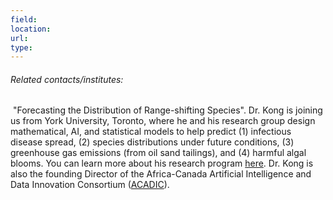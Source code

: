 ```yaml
---
field: 
location: 
url: 
type:
---
```

###### Related contacts/institutes:
 "Forecasting the Distribution of Range-shifting Species".
Dr. Kong is joining us from York University, Toronto, where he and his research group design mathematical, AI, and statistical models to help predict (1) infectious disease spread, (2) species distributions under future conditions, (3) greenhouse gas emissions (from oil sand tailings), and (4) harmful algal blooms. You can learn more about his research program [here](https://can01.safelinks.protection.outlook.com/?url=https%3A%2F%2Fjudekong.mathstats.yorku.ca%2F&data=05%7C01%7Cana.avila%40mail.mcgill.ca%7C437e8d29c3a244e7cf9c08db2494ceb8%7Ccd31967152e74a68afa9fcf8f89f09ea%7C0%7C0%7C638143994895419721%7CUnknown%7CTWFpbGZsb3d8eyJWIjoiMC4wLjAwMDAiLCJQIjoiV2luMzIiLCJBTiI6Ik1haWwiLCJXVCI6Mn0%3D%7C3000%7C%7C%7C&sdata=EgYTjI4JOSal1ZeOO5tWInogpYD0xCx24Imhod0wAR8%3D&reserved=0 "https://judekong.mathstats.yorku.ca/"). Dr. Kong is also the founding Director of the Africa-Canada Artificial Intelligence and Data Innovation Consortium ([ACADIC](https://can01.safelinks.protection.outlook.com/?url=https%3A%2F%2Facadic.org%2F&data=05%7C01%7Cana.avila%40mail.mcgill.ca%7C437e8d29c3a244e7cf9c08db2494ceb8%7Ccd31967152e74a68afa9fcf8f89f09ea%7C0%7C0%7C638143994895419721%7CUnknown%7CTWFpbGZsb3d8eyJWIjoiMC4wLjAwMDAiLCJQIjoiV2luMzIiLCJBTiI6Ik1haWwiLCJXVCI6Mn0%3D%7C3000%7C%7C%7C&sdata=E4pvJx0AVZOTjrv96FWMn1iPADQA70AOHNWsINJWXz8%3D&reserved=0 "https://acadic.org/")).